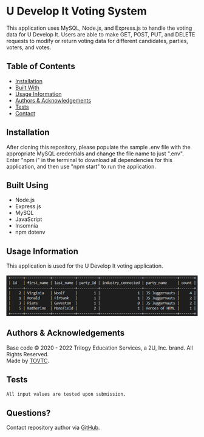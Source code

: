 
  # U Develop It Voting System
  This application uses MySQL, Node.js, and Express.js to handle the voting data for U Develop It. Users are able to make GET, POST, PUT, and DELETE requests to modify or return voting data for different candidates, parties, voters, and votes.
  
  ## Table of Contents
  * [Installation](#installation)
  * [Built With](#built)
  * [Usage Information](#usage)
  * [Authors & Acknowledgements](#credits)
  * [Tests](#tests)
  * [Contact](#questions)
  
  ## Installation <a name="installation"></a>
  After cloning this repository, please populate the sample .env file with the appropriate MySQL credentials and change the file name to just ".env". Enter "npm i" in the terminal to download all dependencies for this application, and then use "npm start" to run the application.
  
  ## Built Using <a name="built"></a>
  * Node.js
  * Express.js
  * MySQL
  * JavaScript
  * Insomnia
  * npm dotenv

  ## Usage Information<a name="usage"></a>
  This application is used for the U Develop It voting application.</br>
  </br>![U Develop It Voting System](./u-develop-it.png "U Develop It Voting System")</br>

  ## Authors & Acknowledgements<a name="credits"></a>
  
  Base code © 2020 - 2022 Trilogy Education Services, a 2U, Inc. brand. All Rights Reserved.</br>
  Made by [TOVTC](https://github.com/TOVTC).
  
  ## Tests<a name="tests"></a>
    All input values are tested upon submission.
  
  ## Questions?<a name="questions"></a>
  Contact repository author via [GitHub](https://github.com/TOVTC).</br>
    
  
  
